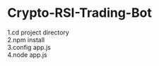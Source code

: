 # Crypto-RSI-Trading-Bot

1.cd project directory<br>
2.npm install<br>
3.config app.js<br>
4.node app.js<br>
